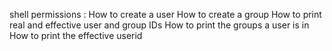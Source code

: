 shell permissions :
How to create a user
How to create a group
How to print real and effective user and group IDs
How to print the groups a user is in
How to print the effective userid 